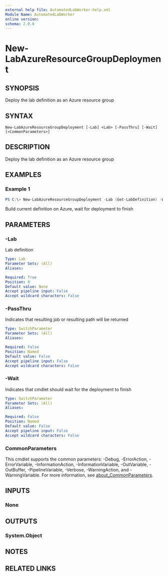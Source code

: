 ```yaml
---
external help file: AutomatedLabWorker-help.xml
Module Name: AutomatedLabWorker
online version:
schema: 2.0.0
---
```


# New-LabAzureResourceGroupDeployment

## SYNOPSIS
Deploy the lab definition as an Azure resource group

## SYNTAX

```
New-LabAzureResourceGroupDeployment [-Lab] <Lab> [-PassThru] [-Wait] [<CommonParameters>]
```

## DESCRIPTION
Deploy the lab definition as an Azure resource group

## EXAMPLES

### Example 1
```powershell
PS C:\> New-LabAzureResourceGroupDeployment -Lab (Get-LabDefinition) -Wait
```

Build current definition on Azure, wait for deployment to finish

## PARAMETERS

### -Lab
Lab definition

```yaml
Type: Lab
Parameter Sets: (All)
Aliases:

Required: True
Position: 0
Default value: None
Accept pipeline input: False
Accept wildcard characters: False
```

### -PassThru
Indicates that resulting job or resulting path will be returned

```yaml
Type: SwitchParameter
Parameter Sets: (All)
Aliases:

Required: False
Position: Named
Default value: False
Accept pipeline input: False
Accept wildcard characters: False
```

### -Wait
Indicates that cmdlet should wait for the deployment to finish

```yaml
Type: SwitchParameter
Parameter Sets: (All)
Aliases:

Required: False
Position: Named
Default value: False
Accept pipeline input: False
Accept wildcard characters: False
```

### CommonParameters
This cmdlet supports the common parameters: -Debug, -ErrorAction, -ErrorVariable, -InformationAction, -InformationVariable, -OutVariable, -OutBuffer, -PipelineVariable, -Verbose, -WarningAction, and -WarningVariable. For more information, see [about_CommonParameters](http://go.microsoft.com/fwlink/?LinkID=113216).

## INPUTS

### None
## OUTPUTS

### System.Object
## NOTES

## RELATED LINKS
